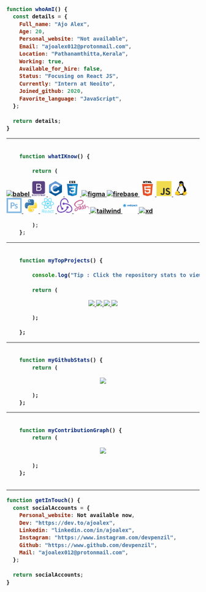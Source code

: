 <h3 width="200">

```js
function whoAmI() {
  const details = {
    Full_name: "Ajo Alex",
    Age: 20,
    Personal_website: "Not available",
    Email: "ajoalex012@protonmail.com",
    Location: "Pathanamthitta,Kerala",
    Working: true,
    Available_for_hire: false,
    Status: "Focusing on React JS",
    Currently: "Intern at Neoito",
    Joined_github: 2020,
    Favorite_language: "JavaScript",
  };

  return details;
}
```

<hr />

```js

    function whatIKnow() {

        return (
```

<div align="center">
  <p align="left"> <a href="https://babeljs.io/" target="_blank"> <img src="https://www.vectorlogo.zone/logos/babeljs/babeljs-icon.svg" alt="babel" width="40" height="40"/> </a> <a href="https://getbootstrap.com" target="_blank"> <img src="https://raw.githubusercontent.com/devicons/devicon/master/icons/bootstrap/bootstrap-plain-wordmark.svg" alt="bootstrap" width="40" height="40"/> </a> <a href="https://www.cprogramming.com/" target="_blank"> <img src="https://raw.githubusercontent.com/devicons/devicon/master/icons/c/c-original.svg" alt="c" width="40" height="40"/> </a> <a href="https://www.w3schools.com/css/" target="_blank"> <img src="https://raw.githubusercontent.com/devicons/devicon/master/icons/css3/css3-original-wordmark.svg" alt="css3" width="40" height="40"/> </a> <a href="https://www.figma.com/" target="_blank"> <img src="https://www.vectorlogo.zone/logos/figma/figma-icon.svg" alt="figma" width="40" height="40"/> </a> <a href="https://firebase.google.com/" target="_blank"> <img src="https://www.vectorlogo.zone/logos/firebase/firebase-icon.svg" alt="firebase" width="40" height="40"/> </a> <a href="https://www.w3.org/html/" target="_blank"> <img src="https://raw.githubusercontent.com/devicons/devicon/master/icons/html5/html5-original-wordmark.svg" alt="html5" width="40" height="40"/> </a> <a href="https://developer.mozilla.org/en-US/docs/Web/JavaScript" target="_blank"> <img src="https://raw.githubusercontent.com/devicons/devicon/master/icons/javascript/javascript-original.svg" alt="javascript" width="40" height="40"/> </a> <a href="https://www.linux.org/" target="_blank"> <img src="https://raw.githubusercontent.com/devicons/devicon/master/icons/linux/linux-original.svg" alt="linux" width="40" height="40"/> </a> <a href="https://www.photoshop.com/en" target="_blank"> <img src="https://raw.githubusercontent.com/devicons/devicon/master/icons/photoshop/photoshop-line.svg" alt="photoshop" width="40" height="40"/> </a> <a href="https://www.python.org" target="_blank"> <img src="https://raw.githubusercontent.com/devicons/devicon/master/icons/python/python-original.svg" alt="python" width="40" height="40"/> </a> <a href="https://reactjs.org/" target="_blank"> <img src="https://raw.githubusercontent.com/devicons/devicon/master/icons/react/react-original-wordmark.svg" alt="react" width="40" height="40"/> </a> <a href="https://redux.js.org" target="_blank"> <img src="https://raw.githubusercontent.com/devicons/devicon/master/icons/redux/redux-original.svg" alt="redux" width="40" height="40"/> </a> <a href="https://sass-lang.com" target="_blank"> <img src="https://raw.githubusercontent.com/devicons/devicon/master/icons/sass/sass-original.svg" alt="sass" width="40" height="40"/> </a> <a href="https://tailwindcss.com/" target="_blank"> <img src="https://www.vectorlogo.zone/logos/tailwindcss/tailwindcss-icon.svg" alt="tailwind" width="40" height="40"/> </a> <a href="https://webpack.js.org" target="_blank"> <img src="https://raw.githubusercontent.com/devicons/devicon/d00d0969292a6569d45b06d3f350f463a0107b0d/icons/webpack/webpack-original-wordmark.svg" alt="webpack" width="40" height="40"/> </a> <a href="https://www.adobe.com/products/xd.html" target="_blank"> <img src="https://cdn.worldvectorlogo.com/logos/adobe-xd.svg" alt="xd" width="40" height="40"/> </a> </p>
</div>

```js
        );
    };

```

<hr />

```js

    function myTopProjects() {

        console.log("Tip : Click the repository stats to view the live deployed website...!");

        return (
```

<div align="center">
    <a href="https://npmf.netlify.app/">
    <img src="https://github-readme-stats.vercel.app/api/pin/?username=devpenzil&repo=npmf&theme=radical" />
    </a>
    <a href="https://progressum.in/">
    <img src="https://github-readme-stats.vercel.app/api/pin/?username=devpenzil&repo=Progressum&theme=radical" />
    </a>
    <a href="https://wheather-app-react.netlify.app/">
    <img src="https://github-readme-stats.vercel.app/api/pin/?username=devpenzil&repo=Wheather-App-with-React&theme=radical" />
    </a>
    <a href="https://url-shortner-app-react.netlify.app/">
    <img src="https://github-readme-stats.vercel.app/api/pin/?username=devpenzil&repo=URL-Shortening-App&theme=radical" />
    </a>
</div>

```
        );

    };

```

<hr />

```js

    function myGithubStats() {
        return (

```

<div align="center">
    <a href="https://github.com/Muhammed-Rahif">
        <img src="https://github-readme-stats.vercel.app/api?username=devpenzil&show_icons=true&theme=radical" />
    </a>
</div>

```
        );
    };

```

<hr />

```js

    function myContributionGraph() {
        return (

```

<div align="center">
    <a href="https://github.com/devpenzil">
        <img src="https://activity-graph.herokuapp.com/graph?username=devpenzil" />
    </a>
</div>

```
        );
    };


```

<hr />

```js
function getInTouch() {
  const socialAccounts = {
    Personal_website: Not available now,
    Dev: "https://dev.to/ajoalex",
    Linkedin: "linkedin.com/in/ajoalex",
    Instagram: "https://www.instagram.com/devpenzil",
    Github: "https://www.github.com/devpenzil",
    Mail: "ajoalex012@protonmail.com",
  };

  return socialAccounts;
}
```

</h3>
